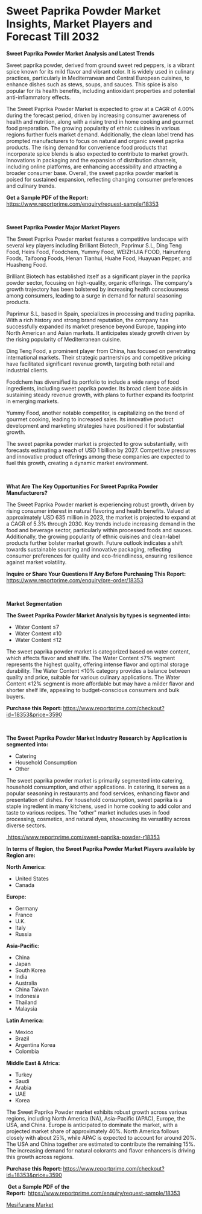 <p><h1>Sweet Paprika Powder Market Insights, Market Players and Forecast Till 2032</h1></p><p><strong>Sweet Paprika Powder Market Analysis and Latest Trends</strong></p>
<p><p>Sweet paprika powder, derived from ground sweet red peppers, is a vibrant spice known for its mild flavor and vibrant color. It is widely used in culinary practices, particularly in Mediterranean and Central European cuisines, to enhance dishes such as stews, soups, and sauces. This spice is also popular for its health benefits, including antioxidant properties and potential anti-inflammatory effects.</p><p>The Sweet Paprika Powder Market is expected to grow at a CAGR of 4.00% during the forecast period, driven by increasing consumer awareness of health and nutrition, along with a rising trend in home cooking and gourmet food preparation. The growing popularity of ethnic cuisines in various regions further fuels market demand. Additionally, the clean label trend has prompted manufacturers to focus on natural and organic sweet paprika products. The rising demand for convenience food products that incorporate spice blends is also expected to contribute to market growth. Innovations in packaging and the expansion of distribution channels, including online platforms, are enhancing accessibility and attracting a broader consumer base. Overall, the sweet paprika powder market is poised for sustained expansion, reflecting changing consumer preferences and culinary trends.</p></p>
<p><strong>Get a Sample PDF of the Report:&nbsp;</strong> <a href="https://www.reportprime.com/enquiry/request-sample/18353?utm_campaign=3515&utm_medium=2&utm_source=Github&utm_content=ia&utm_term=19032025&utm_id=sweet-paprika-powder">https://www.reportprime.com/enquiry/request-sample/18353</a></p>
<p>&nbsp;</p>
<p><strong>Sweet Paprika Powder Major Market Players</strong></p>
<p><p>The Sweet Paprika Powder market features a competitive landscape with several key players including Brilliant Biotech, Paprimur S.L, Ding Teng Food, Heirs Food, Foodchem, Yummy Food, WEIZHIJIA FOOD, Hairunfeng Foods, Taifoong Foods, Henan Tianhui, Huahe Food, Huayuan Pepper, and Huasheng Food.</p><p>Brilliant Biotech has established itself as a significant player in the paprika powder sector, focusing on high-quality, organic offerings. The company's growth trajectory has been bolstered by increasing health consciousness among consumers, leading to a surge in demand for natural seasoning products.</p><p>Paprimur S.L, based in Spain, specializes in processing and trading paprika. With a rich history and strong brand reputation, the company has successfully expanded its market presence beyond Europe, tapping into North American and Asian markets. It anticipates steady growth driven by the rising popularity of Mediterranean cuisine.</p><p>Ding Teng Food, a prominent player from China, has focused on penetrating international markets. Their strategic partnerships and competitive pricing have facilitated significant revenue growth, targeting both retail and industrial clients. </p><p>Foodchem has diversified its portfolio to include a wide range of food ingredients, including sweet paprika powder. Its broad client base aids in sustaining steady revenue growth, with plans to further expand its footprint in emerging markets.</p><p>Yummy Food, another notable competitor, is capitalizing on the trend of gourmet cooking, leading to increased sales. Its innovative product development and marketing strategies have positioned it for substantial growth.</p><p>The sweet paprika powder market is projected to grow substantially, with forecasts estimating a reach of USD 1 billion by 2027. Competitive pressures and innovative product offerings among these companies are expected to fuel this growth, creating a dynamic market environment.</p></p>
<p>&nbsp;</p>
<p><strong>What Are The Key Opportunities For Sweet Paprika Powder Manufacturers?</strong></p>
<p><p>The Sweet Paprika Powder market is experiencing robust growth, driven by rising consumer interest in natural flavoring and health benefits. Valued at approximately USD 635 million in 2023, the market is projected to expand at a CAGR of 5.3% through 2030. Key trends include increasing demand in the food and beverage sector, particularly within processed foods and sauces. Additionally, the growing popularity of ethnic cuisines and clean-label products further bolster market growth. Future outlook indicates a shift towards sustainable sourcing and innovative packaging, reflecting consumer preferences for quality and eco-friendliness, ensuring resilience against market volatility.</p></p>
<p><strong>Inquire or Share Your Questions If Any Before Purchasing This Report:</strong> <a href="https://www.reportprime.com/enquiry/pre-order/18353?utm_campaign=3515&utm_medium=2&utm_source=Github&utm_content=ia&utm_term=19032025&utm_id=sweet-paprika-powder">https://www.reportprime.com/enquiry/pre-order/18353</a></p>
<p>&nbsp;</p>
<p><strong>Market Segmentation</strong></p>
<p><strong>The Sweet Paprika Powder Market Analysis by types is segmented into:</strong></p>
<p><ul><li>Water Content ≤7</li><li>Water Content ≤10</li><li>Water Content ≤12</li></ul></p>
<p><p>The sweet paprika powder market is categorized based on water content, which affects flavor and shelf life. The Water Content ≤7% segment represents the highest quality, offering intense flavor and optimal storage durability. The Water Content ≤10% category provides a balance between quality and price, suitable for various culinary applications. The Water Content ≤12% segment is more affordable but may have a milder flavor and shorter shelf life, appealing to budget-conscious consumers and bulk buyers.</p></p>
<p><strong>Purchase this Report:&nbsp;</strong><a href="https://www.reportprime.com/checkout?id=18353&price=3590&utm_campaign=3515&utm_medium=2&utm_source=Github&utm_content=ia&utm_term=19032025&utm_id=sweet-paprika-powder">https://www.reportprime.com/checkout?id=18353&price=3590</a></p>
<p>&nbsp;</p>
<p><strong>The Sweet Paprika Powder Market Industry Research by Application is segmented into:</strong></p>
<p><ul><li>Catering</li><li>Household Consumption</li><li>Other</li></ul></p>
<p><p>The sweet paprika powder market is primarily segmented into catering, household consumption, and other applications. In catering, it serves as a popular seasoning in restaurants and food services, enhancing flavor and presentation of dishes. For household consumption, sweet paprika is a staple ingredient in many kitchens, used in home cooking to add color and taste to various recipes. The "other" market includes uses in food processing, cosmetics, and natural dyes, showcasing its versatility across diverse sectors.</p></p>
<p><a href="https://www.reportprime.com/sweet-paprika-powder-r18353?utm_campaign=3515&utm_medium=2&utm_source=Github&utm_content=ia&utm_term=19032025&utm_id=sweet-paprika-powder">&nbsp;https://www.reportprime.com/sweet-paprika-powder-r18353</a></p>
<p><strong>In terms of Region, the Sweet Paprika Powder Market Players available by Region are:</strong></p>
<p>
    <p> <strong> North America: </strong>
        <ul>
            <li>United States</li>
            <li>Canada</li>
        </ul>
        </p> 
    <p> <strong> Europe: </strong>
        <ul>
            <li>Germany</li>
            <li>France</li>
            <li>U.K.</li>
            <li>Italy</li>
            <li>Russia</li>
        </ul>
        </p> 
    <p> <strong> Asia-Pacific: </strong>
        <ul>
            <li>China</li>
            <li>Japan</li>
            <li>South Korea</li>
            <li>India</li>
            <li>Australia</li>
            <li>China Taiwan</li>
            <li>Indonesia</li>
            <li>Thailand</li>
            <li>Malaysia</li>
        </ul>
        </p> 
    <p> <strong> Latin America: </strong>
        <ul>
            <li>Mexico</li>
            <li>Brazil</li>
            <li>Argentina Korea</li>
            <li>Colombia</li>
        </ul>
        </p> 
    <p> <strong> Middle East & Africa: </strong>
        <ul>
            <li>Turkey</li>
            <li>Saudi</li>
            <li>Arabia</li>
            <li>UAE</li>
            <li>Korea</li>
        </ul>
    </p>
    </p>
<p><p>The Sweet Paprika Powder market exhibits robust growth across various regions, including North America (NA), Asia-Pacific (APAC), Europe, the USA, and China. Europe is anticipated to dominate the market, with a projected market share of approximately 40%. North America follows closely with about 25%, while APAC is expected to account for around 20%. The USA and China together are estimated to contribute the remaining 15%. The increasing demand for natural colorants and flavor enhancers is driving this growth across regions.</p></p>
<p><strong>Purchase this Report: </strong><a href="https://www.reportprime.com/checkout?id=18353&price=3590&utm_campaign=3515&utm_medium=2&utm_source=Github&utm_content=ia&utm_term=19032025&utm_id=sweet-paprika-powder">https://www.reportprime.com/checkout?id=18353&price=3590</a></p>
<p>&nbsp;<strong>Get a Sample PDF of the Report:&nbsp;&nbsp;</strong><a href="https://www.reportprime.com/enquiry/request-sample/18353?utm_campaign=3515&utm_medium=2&utm_source=Github&utm_content=ia&utm_term=19032025&utm_id=sweet-paprika-powder">https://www.reportprime.com/enquiry/request-sample/18353</a></p>
<p><strong></strong></p>
<p><p><a href="https://github.com/fraryatena85/Market-Research-Report-List-1/blob/main/mesifurane-market.md?utm_campaign=3515&utm_medium=2&utm_source=Github&utm_content=ia&utm_term=19032025&utm_id=sweet-paprika-powder">Mesifurane Market</a></p></p>